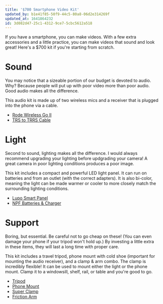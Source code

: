 ```yaml
---
title: '$700 Smartphone Video Kit'
updated_by: b1e41f85-50f9-44c5-80a8-06d2e314269f
updated_at: 1641864232
id: 3d082d47-25c1-4312-9ce7-5cbc5612a518
---
```

If you have a smartphone, you can make videos. With a few extra accessories and a little practice, you can make videos that sound and look great! Here's a $700 kit if you're starting from scratch.

# Sound

You may notice that a sizeable portion of our budget is devoted to audio. Why? Because people will put up with poor video more than poor audio. Good audio makes all the difference.

This audio kit is made up of two wireless mics and a receiver that is plugged into the phone via a cable.

- [Rode Wireless Go II](https://www.bhphotovideo.com/c/product/1622642-REG/Wireless_GO_II_2-Person_Compact_Digital)
- [TRS to TRRS Cable](https://www.bhphotovideo.com/c/product/1048152-REG/SC7_3.5mm_Right-Angle_TRS_to_3.5mm)

# Light

Second to sound, lighting makes all the difference. I would always recommend upgrading your lighting before updgrading your camera! A great camera in poor lighting conditions produces a poor image. 

This kit includes a compact and powerful LED light panel. It can run on batteries and from an outlet (with the correct adapters). It is also bi-color, meaning the light can be made warmer or cooler to more closely match the surrounding lighting conditions.

- [Lupo Smart Panel](https://www.bhphotovideo.com/c/product/1545481-REG/700_Smartpanel_Dual-Color_LED_On-Camera)
- [NPF Batteries & Charger](https://www.amazon.com/dp/B07G7MQGGQ?psc=1&ref=ppx_yo2_dt_b_product_details)

# Support

Boring, but essential. Be careful not to go cheap on these! (You can even damage your phone if your tripod won't hold up.) By investing a little extra in these items, they will last a long time with proper care.

This kit includes a travel tripod, phone mount with cold shoe (important for mounting the audio receiver), and a clamp & arm combo. The clamp is incredibly flexible! It can be used to mount either the light or the phone mount. Clamp it to a windowsill, shelf, rail, or table and you're good to go.

- [Tripod](https://www.amazon.com/dp/B07DC48V5H?psc=1&ref=ppx_yo2_dt_b_product_details)
- [Phone Mount](https://www.amazon.com/dp/B096KMZVJ2?psc=1&ref=ppx_yo2_dt_b_product_details)
- [Super Clamp](https://www.bhphotovideo.com/c/product/1422142-REG/735_Super_Clamp_with_1_4_-20_and_3_8_-16)
- [Friction Arm](https://www.bhphotovideo.com/c/product/1652194-REG/smallrig_2066b_articulating_arm_9_5.html)